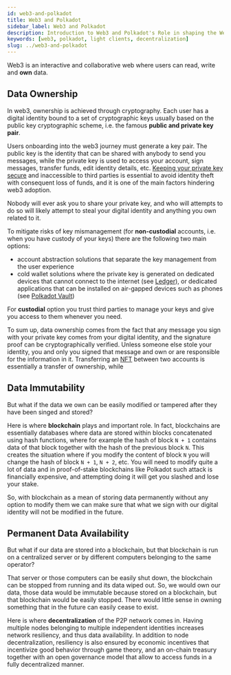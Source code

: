```yaml
---
id: web3-and-polkadot
title: Web3 and Polkadot
sidebar_label: Web3 and Polkadot
description: Introduction to Web3 and Polkadot's Role in shaping the Web3 Vision.
keywords: [web3, polkadot, light clients, decentralization]
slug: ../web3-and-polkadot
---
```


Web3 is an interactive and collaborative web where users can read, write and **own** data.

## Data Ownership

In web3, ownership is achieved through cryptography. Each user has a digital identity bound to a set
of cryptographic keys usually based on the public key cryptographic scheme, i.e. the famous **public
and private key pair**.

Users onboarding into the web3 journey must generate a key pair. The public key is the identity that
can be shared with anybody to send you messages, while the private key is used to access your
account, sign messages, transfer funds, edit identity details, etc.
[Keeping your private key secure](./scams.md) and inaccessible to third parties is essential to
avoid identity theft with consequent loss of funds, and it is one of the main factors hindering web3
adoption.

Nobody will ever ask you to share your private key, and who will attempts to do so will likely
attempt to steal your digital identity and anything you own related to it.

To mitigate risks of key mismanagement (for **non-custodial** accounts, i.e. when you have custody
of your keys) there are the following two main options:

- account abstraction solutions that separate the key management from the user experience
- cold wallet solutions where the private key is generated on dedicated devices that cannot connect
  to the internet (see [Ledger](./ledger.md)), or dedicated applications that can be installed on
  air-gapped devices such as phones (see [Polkadot Vault](./polkadot-vault.md))

For **custodial** option you trust third parties to manage your keys and give you access to them
whenever you need.

To sum up, data ownership comes from the fact that any message you sign with your private key comes
from your digital identity, and the signature proof can be cryptographically verified. Unless
someone else stole your identity, you and only you signed that message and own or are responsible
for the information in it. Transferring an [NFT](./learn-nft-index) between two accounts is
essentially a transfer of ownership, while

## Data Immutability

But what if the data we own can be easily modified or tampered after they have been singed and
stored?

Here is where **blockchain** plays and important role. In fact, blockchains are essentially
databases where data are stored within blocks concatenated using hash functions, where for example
the hash of block `N + 1` contains data of that block together with the hash of the previous block
`N`. This creates the situation where if you modify the content of block `N` you will change the
hash of block `N + 1`, `N + 2`, etc. You will need to modify quite a lot of data and in
proof-of-stake blockchains like Polkadot such attack is financially expensive, and attempting doing
it will get you slashed and lose your stake.

So, with blockchain as a mean of storing data permanently without any option to modify them we can
make sure that what we sign with our digital identity will not be modified in the future.

## Permanent Data Availability

But what if our data are stored into a blockchain, but that blockchain is run on a centralized
server or by different computers belonging to the same operator?

That server or those computers can be easily shut down, the blockchain can be stopped from running
and its data wiped out. So, we would own our data, those data would be immutable because stored on a
blockchain, but that blockchain would be easily stopped. There would little sense in owning
something that in the future can easily cease to exist.

Here is where **decentralization** of the P2P network comes in. Having multiple nodes belonging to
multiple independent identities increases network resiliency, and thus data availability. In
addition to node decentralization, resiliency is also ensured by economic incentives that
incentivize good behavior through game theory, and an on-chain treasury together with an open
governance model that allow to access funds in a fully decentralized manner.
